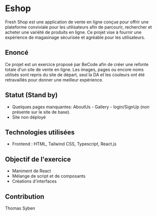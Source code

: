 # Eshop

Fresh Shop est une application de vente en ligne conçue pour offrir une plateforme conviviale pour les utilisateurs afin de parcourir, rechercher et acheter une variété de produits en ligne. Ce projet vise à fournir une expérience de magasinage sécurisée et agréable pour les utilisateurs.

## Enoncé

Ce projet est un exercice proposé par BeCode afin de créer une refonte totale d'un site de vente en ligne. Les images, pages ou encore noms utilisés sont repris du site de départ, seul la DA et les couleurs ont été retravaillés pour donner une meilleur expérience.


## Statut (Stand by)

- Quelques pages manquantes: AboutUs - Gallery - login/SignUp (non présente sur le site de base).
- Site non déployé 

## Technologies utilisées

- Frontend : HTML, Tailwind CSS, Typescript, React.js

## Objectif de l'exercice

- Maniment de React
- Mélange de script et de composants
- Créations d'interfaces

## Contribution

Thomas Syben